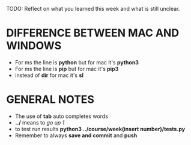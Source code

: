 TODO: Reflect on what you learned this week and what is still unclear.
# DIFFERENCE BETWEEN MAC AND WINDOWS
- For ms the line is **python** but for mac it's **python3**
- For ms the line is **pip** but for mac it's **pip3** 
- instead of **dir** for mac it's **sl**
# GENERAL NOTES
- The use of **tab** auto completes words 
- **../** means to *go up 1*
- to test run results **python3 ../course/week(insert number)/tests.py**
- Remember to always **save and commit** and **push** 
